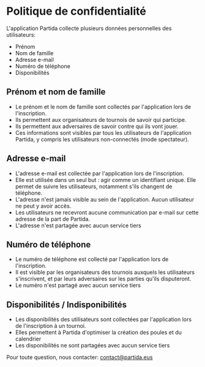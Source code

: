 # Politique de confidentialité

L'application Partida collecte plusieurs données personnelles des utilisateurs:

* Prénom
* Nom de famille
* Adresse e-mail
* Numéro de téléphone
* Disponibilités

## Prénom et nom de famille

* Le prénom et le nom de famille sont collectés par l'application lors de l'inscription.
* Ils permettent aux organisateurs de tournois de savoir qui participe. 
* Ils permettent aux adversaires de savoir contre qui ils vont jouer.
* Ces informations sont visibles par tous les utilisateurs de l'application Partida, y compris les utilisateurs non-connectés (mode spectateur).

## Adresse e-mail

* L'adresse e-mail est collectée par l'application lors de l'inscription.
* Elle est utilisée dans un seul but : agir comme un identifiant unique. Elle permet de suivre les utilisateurs, notamment s'ils changent de téléphone. 
* L'adresse n'est jamais visible au sein de l'application. Aucun utilisateur ne peut y avoir accès.
* Les utilisateurs ne recevront aucune communication par e-mail sur cette adresse de la part de Partida.
* L'adresse n'est partagée avec aucun service tiers

## Numéro de téléphone

* Le numéro de téléphone est collecté par l'application lors de l'inscription.
* Il est visible par les organisateurs des tournois auxquels les utilisateurs s'inscrivent, et par leurs adversaires sur les parties qu'ils disputeront.
* Le numéro n'est partagé avec aucun service tiers

## Disponibilités / Indisponibilités

* Les disponibilités des utilisateurs sont collectées par l'application lors de l'inscription à un tournoi.
* Elles permettent à Partida d'optimiser la création des poules et du calendrier
* Les disponibilités ne sont partagées avec aucun service tiers

Pour toute question, nous contacter: contact@partida.eus
